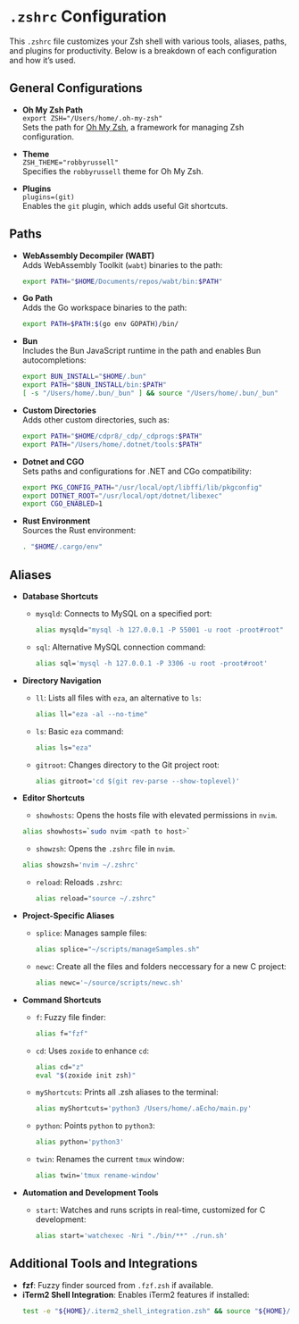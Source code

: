 # `.zshrc` Configuration

This `.zshrc` file customizes your Zsh shell with various tools, aliases, paths, and plugins for productivity. Below is a breakdown of each configuration and how it’s used.

## General Configurations

- **Oh My Zsh Path**  
  `export ZSH="/Users/home/.oh-my-zsh"`  
  Sets the path for [Oh My Zsh](https://ohmyz.sh/), a framework for managing Zsh configuration.
  
- **Theme**  
  `ZSH_THEME="robbyrussell"`  
  Specifies the `robbyrussell` theme for Oh My Zsh.

- **Plugins**  
  `plugins=(git)`  
  Enables the `git` plugin, which adds useful Git shortcuts.

## Paths

- **WebAssembly Decompiler (WABT)**  
  Adds WebAssembly Toolkit (`wabt`) binaries to the path:
  ```bash
  export PATH="$HOME/Documents/repos/wabt/bin:$PATH"
  ```

- **Go Path**  
  Adds the Go workspace binaries to the path:
  ```bash
  export PATH=$PATH:$(go env GOPATH)/bin/
  ```

- **Bun**  
  Includes the Bun JavaScript runtime in the path and enables Bun autocompletions:
  ```bash
  export BUN_INSTALL="$HOME/.bun"
  export PATH="$BUN_INSTALL/bin:$PATH"
  [ -s "/Users/home/.bun/_bun" ] && source "/Users/home/.bun/_bun"
  ```

- **Custom Directories**  
  Adds other custom directories, such as:
  ```bash
  export PATH="$HOME/cdpr8/_cdp/_cdprogs:$PATH"
  export PATH="/Users/home/.dotnet/tools:$PATH"
  ```

- **Dotnet and CGO**  
  Sets paths and configurations for .NET and CGo compatibility:
  ```bash
  export PKG_CONFIG_PATH="/usr/local/opt/libffi/lib/pkgconfig"
  export DOTNET_ROOT="/usr/local/opt/dotnet/libexec"
  export CGO_ENABLED=1
  ```

- **Rust Environment**  
  Sources the Rust environment:
  ```bash
  . "$HOME/.cargo/env"
  ```

## Aliases

- **Database Shortcuts**  
  - `mysqld`: Connects to MySQL on a specified port:
    ```bash
    alias mysqld="mysql -h 127.0.0.1 -P 55001 -u root -proot#root"
    ```
  - `sql`: Alternative MySQL connection command:
    ```bash
    alias sql='mysql -h 127.0.0.1 -P 3306 -u root -proot#root'
    ```

- **Directory Navigation**  
  - `ll`: Lists all files with `eza`, an alternative to `ls`:
    ```bash
    alias ll="eza -al --no-time"
    ```
  - `ls`: Basic `eza` command:
    ```bash
    alias ls="eza"
    ```
  - `gitroot`: Changes directory to the Git project root:
    ```bash
    alias gitroot='cd $(git rev-parse --show-toplevel)'
    ```

- **Editor Shortcuts**  
  - `showhosts`: Opens the hosts file with elevated permissions in `nvim`.
  ```bash
  alias showhosts=`sudo nvim <path to host>`
  ```
  - `showzsh`: Opens the `.zshrc` file in `nvim`.
  ```bash
  alias showzsh='nvim ~/.zshrc'
  ```
  - `reload`: Reloads `.zshrc`:
    ```bash
    alias reload="source ~/.zshrc"
    ```

- **Project-Specific Aliases**  
  - `splice`: Manages sample files:
    ```bash
    alias splice="~/scripts/manageSamples.sh"
    ```
  - `newc`: Create all the files and folders neccessary for a new C project:
    ```bash
    alias newc='~/source/scripts/newc.sh'
    ```

- **Command Shortcuts**  
  - `f`: Fuzzy file finder:
    ```bash
    alias f="fzf"
    ```
  - `cd`: Uses `zoxide` to enhance `cd`:
    ```bash
    alias cd="z"
    eval "$(zoxide init zsh)"
    ```
  - `myShortcuts`: Prints all .zsh aliases to the terminal:
    ```bash
    alias myShortcuts='python3 /Users/home/.aEcho/main.py'
    ```
  - `python`: Points `python` to `python3`:
    ```bash
    alias python='python3'
    ```
  - `twin`: Renames the current `tmux` window:
    ```bash
    alias twin='tmux rename-window'
    ```

- **Automation and Development Tools**  
  - `start`: Watches and runs scripts in real-time, customized for C development:
    ```bash
    alias start='watchexec -Nri "./bin/**" ./run.sh'
    ```

## Additional Tools and Integrations

- **fzf**: Fuzzy finder sourced from `.fzf.zsh` if available.
- **iTerm2 Shell Integration**: Enables iTerm2 features if installed:
  ```bash
  test -e "${HOME}/.iterm2_shell_integration.zsh" && source "${HOME}/.iterm2_shell_integration.zsh"
  ```

